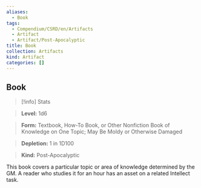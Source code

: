 ```yaml
---
aliases:
  - Book
tags:
  - Compendium/CSRD/en/Artifacts
  - Artifact
  - Artifact/Post-Apocalyptic
title: Book
collection: Artifacts
kind: Artifact
categories: []
---
```

## Book    
>[!info] Stats    
> **Level:** 1d6    
> **Form:** Textbook, How-To Book, or Other Nonfiction Book of Knowledge on One Topic; May Be Moldy or Otherwise Damaged    
> **Depletion:** 1 in 1D100    
> **Kind:** Post-Apocalyptic  
    
This book covers a particular topic or area of knowledge determined by the GM. A reader who studies it for an hour has an asset on a related Intellect task.